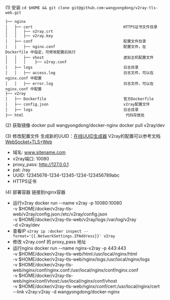 (1) 安装
`cd $HOME && git clone git@github.com:wangyongdong/v2ray-tls-web.git`

```text
├── nginx                    
│   ├── cert                                        HTTPS证书文件目录
│   │   ├── v2ray.crt
│   │   ├── v2ray.key
│   ├── conf                                        配置文件目录
│   │   ├── nginx.conf                              配置文件，在 Dockerfile 中指定，可修改配置后执行
│   │   ├── vhost                                   虚拟主机配置文件
│   │   │    ├── v2ray.conf
│   ├── logs                                        日志目录
│   │   ├── access.log                              日志文件，可以在 nginx.conf 中配置
│   │   ├── error.log                               日志文件，可以在 nginx.conf 中配置
├── v2ray                    
│   ├── Dockerfile                                  官方Dockerfile
│   ├── config.json                                 v2ray配置文件
│   ├── logs                                        日志目录
├── html                                             代码存放处      
```

(2) 获取镜像
docker pull wangyongdong/docker-nginx
docker pull v2ray/dev
 
(3) 修改配置文件
生成新的UUID：[在线UUID生成器](https://www.uuidgenerator.net/)
V2ray的配置可以参考文档[WebSocket+TLS+Web](https://toutyrater.github.io/advanced/wss_and_web.html)
- 域名: www.sitename.com
- v2ray端口: 10080
- proxy_pass: http://127.0.0.1
- pat: /ray
- UUID: 12345678-1234-12345-1234-123456789abc
- HTTPS证书

(4) 部署容器 链接到nginx容器
- 运行v2ray
docker run --name v2ray -p 10080:10080 \
    -v $HOME/docker/v2ray-tls-web/v2ray/config.json:/etc/v2ray/config.json \
    -v $HOME/docker/v2ray-tls-web/v2ray/logs:/var/log/v2ray \
    -d v2ray/dev
- 查看IP `v2ray ip :docker inspect --format='{{.NetworkSettings.IPAddress}}' v2ray`
- 修改 v2ray.conf 的 proxy_pass 地址
- 运行nginx
docker run --name nginx-v2ray -p 443:443 \
    -v $HOME/docker/v2ray-tls-web/html:/usr/local/nginx/html \
    -v $HOME/docker/v2ray-tls-web/nginx/logs:/usr/local/nginx/logs \
    -v $HOME/docker/v2ray-tls-web/nginx/conf/nginx.conf:/usr/local/nginx/conf/nginx.conf \
    -v $HOME/docker/v2ray-tls-web/nginx/conf/vhost:/usr/local/nginx/conf/vhost \
    -v $HOME/docker/v2ray-tls-web/nginx/conf/cert:/usr/local/nginx/cert \
    --link v2ray:v2ray -d wangyongdong/docker-nginx
